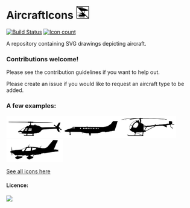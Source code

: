 # AircraftIcons <img src="./supporting/icon.svg" width="35">
[![Build Status](https://drone.deinara.nl/api/badges/Deinara/AircraftIcons/status.svg)](https://drone.deinara.nl/Deinara/AircraftIcons)    [![Icon count](https://drone.deinara.nl/web/AircraftIcons/master/numicons.svg)](https://drone.deinara.nl/web/AircraftIcons/master/AircraftIcons.html)

A repository containing SVG drawings depicting aircraft.


### Contributions welcome!
Please see the contribution guidelines if you want to help out.

Please create an issue if you would like to request an aircraft type to be added.

### A few examples:
<img src="./rotorcraft/B06.svg" width="150"><img src="./fixed-wing/JS41.svg" width="150"><img src="./rotorcraft/H269.svg" width="150"><img src="./fixed-wing/TOBA.svg" width="150">

[See all icons here](https://drone.deinara.nl/web/AircraftIcons/master/AircraftIcons.html)

#### Licence:
<img src="https://licensebuttons.net/l/by-nc-sa/4.0/88x31.png" height="25">
